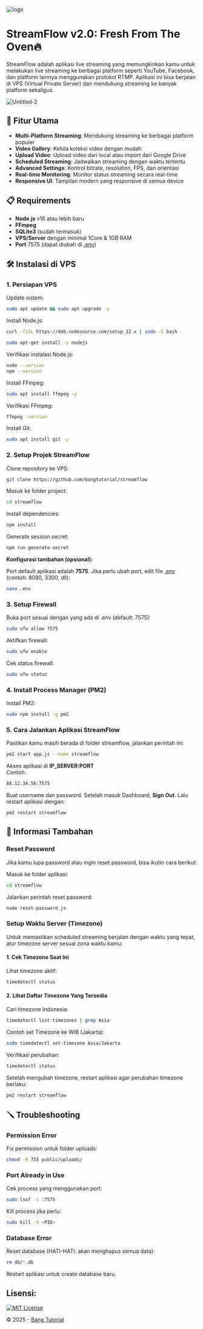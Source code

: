 ![logo](https://github.com/user-attachments/assets/50231124-d546-43cb-9cf4-7a06a1dad5bd)

# StreamFlow v2.0: Fresh From The Oven🔥

StreamFlow adalah aplikasi live streaming yang memungkinkan kamu untuk melakukan live streaming ke berbagai platform seperti YouTube, Facebook, dan platform lainnya menggunakan protokol RTMP. Aplikasi ini bisa berjalan di VPS (Virtual Private Server) dan mendukung streaming ke banyak platform sekaligus.

![Untitled-2](https://github.com/user-attachments/assets/3d7bb367-a1b2-43a5-839b-b6aa8dd5de90)

## 🚀 Fitur Utama

- **Multi-Platform Streaming**: Mendukung streaming ke berbagai platform populer
- **Video Gallery**: Kelola koleksi video dengan mudah
- **Upload Video**: Upload video dari local atau import dari Google Drive
- **Scheduled Streaming**: Jadwalkan streaming dengan waktu tertentu
- **Advanced Settings**: Kontrol bitrate, resolution, FPS, dan orientasi
- **Real-time Monitoring**: Monitor status streaming secara real-time
- **Responsive UI**: Tampilan modern yang responsive di semua device

## 📋 Requirements

- **Node.js** v16 atau lebih baru
- **FFmpeg**
- **SQLite3** (sudah termasuk)
- **VPS/Server** dengan minimal 1Core & 1GB RAM
- **Port** 7575 (dapat diubah di [.env](.env))

## 🛠️ Instalasi di VPS

### 1. Persiapan VPS

Update sistem:

```bash
sudo apt update && sudo apt upgrade -y
```

Install Node.js:

```bash
curl -fsSL https://deb.nodesource.com/setup_22.x | sudo -E bash -
```

```bash
sudo apt-get install -y nodejs
```

Verifikasi instalasi Node.js:

```bash
node --version
npm --version
```

Install FFmpeg:

```bash
sudo apt install ffmpeg -y
```

Verifikasi FFmpeg:
```bash
ffmpeg -version
```

Install Git:

```bash
sudo apt install git -y
```

### 2. Setup Projek StreamFlow

Clone repository ke VPS:

```bash
git clone https://github.com/bangtutorial/streamflow
```

Masuk ke folder project:

```bash
cd streamflow
```

Install dependencies:

```bash
npm install
```

Generate session secret:

```bash
npm run generate-secret
```

**Konfigurasi tambahan (opsional):**

Port default aplikasi adalah **7575**. Jika perlu ubah port, edit file [.env](.env) (contoh: 8080, 3300, dll):

```bash
nano .env
```

### 3. Setup Firewall

Buka port sesuai dengan yang ada di .env (default: 7575):

```bash
sudo ufw allow 7575
```

Aktifkan firewall:

```bash
sudo ufw enable
```

Cek status firewall:

```bash
sudo ufw status
```

### 4. Install Process Manager (PM2)

Install PM2:

```bash
sudo npm install -g pm2
```

### 5. Cara Jalankan Aplikasi StreamFlow

Pastikan kamu masih berada di folder streamflow, jalankan perintah ini:

```bash
pm2 start app.js --name streamflow
```

Akses aplikasi di <b>IP_SERVER:PORT</b><br>
Contoh:

```bash
88.12.34.56:7575
```

Buat username dan password. Setelah masuk Dashboard, **Sign Out**. Lalu restart aplikasi dengan:

```bash
pm2 restart streamflow
```

## 📝 Informasi Tambahan

### Reset Password

Jika kamu lupa password atau ingin reset password, bisa ikutin cara berikut:

Masuk ke folder aplikasi:

```bash
cd streamflow
```

Jalankan perintah reset password:

```bash
node reset-password.js
```

### Setup Waktu Server (Timezone)

Untuk memastikan scheduled streaming berjalan dengan waktu yang tepat, atur timezone server sesuai zona waktu kamu:

#### 1. Cek Timezone Saat Ini

Lihat timezone aktif:

```bash
timedatectl status
```

#### 2. Lihat Daftar Timezone Yang Tersedia

Cari timezone Indonesia:

```bash
timedatectl list-timezones | grep Asia
```

Contoh set Timezone ke WIB (Jakarta):

```bash
sudo timedatectl set-timezone Asia/Jakarta
```

Verifikasi perubahan:

```bash
timedatectl status
```

Setelah mengubah timezone, restart aplikasi agar perubahan timezone berlaku:

```bash
pm2 restart streamflow
```

## 🪛 Troubleshooting

### Permission Error

Fix permission untuk folder uploads:

```bash
chmod -R 755 public/uploads/
```

### Port Already in Use

Cek process yang menggunakan port:

```bash
sudo lsof -i :7575
```

Kill process jika perlu:

```bash
sudo kill -9 <PID>
```

### Database Error

Reset database (HATI-HATI: akan menghapus semua data):

```bash
rm db/*.db
```

Restart aplikasi untuk create database baru.

## Lisensi:

[![MIT License](https://img.shields.io/badge/License-MIT-green.svg)](https://github.com/bangtutorial/streamflow/blob/main/LICENSE)

© 2025 - [Bang Tutorial](https://youtube.com/bangtutorial)
